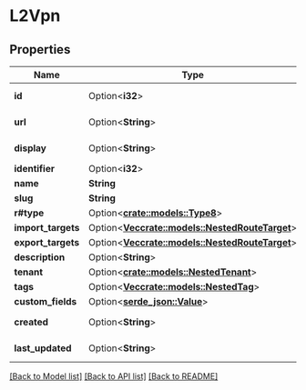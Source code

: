 # L2Vpn

## Properties

Name | Type | Description | Notes
------------ | ------------- | ------------- | -------------
**id** | Option<**i32**> |  | [optional][readonly]
**url** | Option<**String**> |  | [optional][readonly]
**display** | Option<**String**> |  | [optional][readonly]
**identifier** | Option<**i32**> |  | [optional]
**name** | **String** |  | 
**slug** | **String** |  | 
**r#type** | Option<[**crate::models::Type8**](Type_8.md)> |  | [optional]
**import_targets** | Option<[**Vec<crate::models::NestedRouteTarget>**](NestedRouteTarget.md)> |  | [optional]
**export_targets** | Option<[**Vec<crate::models::NestedRouteTarget>**](NestedRouteTarget.md)> |  | [optional]
**description** | Option<**String**> |  | [optional]
**tenant** | Option<[**crate::models::NestedTenant**](NestedTenant.md)> |  | [optional]
**tags** | Option<[**Vec<crate::models::NestedTag>**](NestedTag.md)> |  | [optional]
**custom_fields** | Option<[**serde_json::Value**](.md)> |  | [optional]
**created** | Option<**String**> |  | [optional][readonly]
**last_updated** | Option<**String**> |  | [optional][readonly]

[[Back to Model list]](../README.md#documentation-for-models) [[Back to API list]](../README.md#documentation-for-api-endpoints) [[Back to README]](../README.md)


